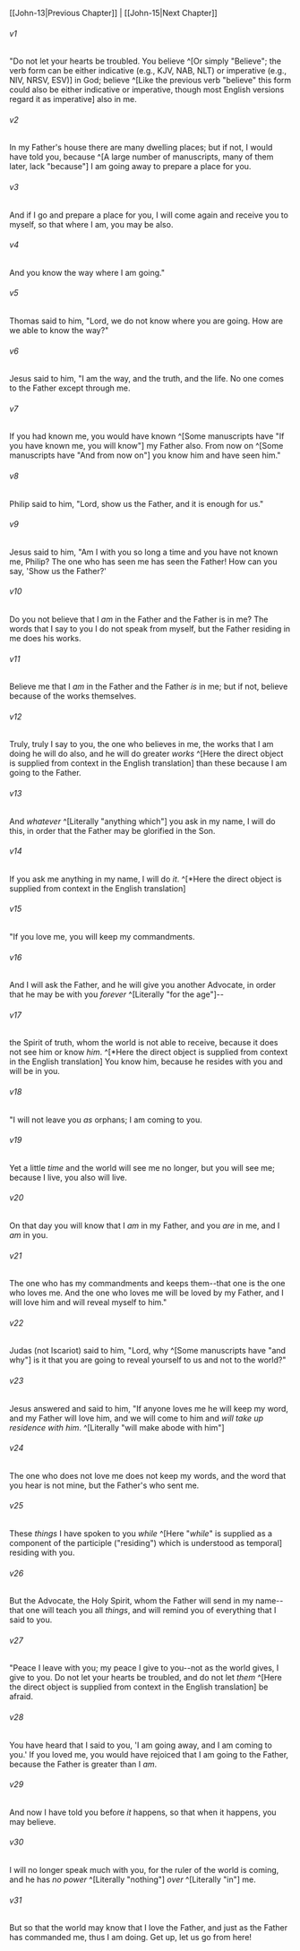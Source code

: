 ﻿---
aliases:
  - John 14
---

[[John-13|Previous Chapter]] | [[John-15|Next Chapter]]

###### v1
"Do not let your hearts be troubled. You believe ^[Or simply "Believe"; the verb form can be either indicative (e.g., KJV, NAB, NLT) or imperative (e.g., NIV, NRSV, ESV)] in God; believe ^[Like the previous verb "believe" this form could also be either indicative or imperative, though most English versions regard it as imperative] also in me.

###### v2
In my Father's house there are many dwelling places; but if not, I would have told you, because ^[A large number of manuscripts, many of them later, lack "because"] I am going away to prepare a place for you.

###### v3
And if I go and prepare a place for you, I will come again and receive you to myself, so that where I am, you may be also.

###### v4
And you know the way where I am going."

###### v5
Thomas said to him, "Lord, we do not know where you are going. How are we able to know the way?"

###### v6
Jesus said to him, "I am the way, and the truth, and the life. No one comes to the Father except through me.

###### v7
If you had known me, you would have known ^[Some manuscripts have "If you have known me, you will know"] my Father also. From now on ^[Some manuscripts have "And from now on"] you know him and have seen him."

###### v8
Philip said to him, "Lord, show us the Father, and it is enough for us."

###### v9
Jesus said to him, "Am I with you so long a time and you have not known me, Philip? The one who has seen me has seen the Father! How can you say, 'Show us the Father?'

###### v10
Do you not believe that I _am_ in the Father and the Father is in me? The words that I say to you I do not speak from myself, but the Father residing in me does his works.

###### v11
Believe me that I _am_ in the Father and the Father _is_ in me; but if not, believe because of the works themselves.

###### v12
Truly, truly I say to you, the one who believes in me, the works that I am doing he will do also, and he will do greater _works_ ^[Here the direct object is supplied from context in the English translation] than these because I am going to the Father.

###### v13
And _whatever_ ^[Literally "anything which"] you ask in my name, I will do this, in order that the Father may be glorified in the Son.

###### v14
If you ask me anything in my name, I will do _it_. ^[*Here the direct object is supplied from context in the English translation]

###### v15
"If you love me, you will keep my commandments.

###### v16
And I will ask the Father, and he will give you another Advocate, in order that he may be with you _forever_ ^[Literally "for the age"]--

###### v17
the Spirit of truth, whom the world is not able to receive, because it does not see him or know _him_. ^[*Here the direct object is supplied from context in the English translation] You know him, because he resides with you and will be in you.

###### v18
"I will not leave you _as_ orphans; I am coming to you.

###### v19
Yet a little _time_ and the world will see me no longer, but you will see me; because I live, you also will live.

###### v20
On that day you will know that I _am_ in my Father, and you _are_ in me, and I _am_ in you.

###### v21
The one who has my commandments and keeps them--that one is the one who loves me. And the one who loves me will be loved by my Father, and I will love him and will reveal myself to him."

###### v22
Judas (not Iscariot) said to him, "Lord, why ^[Some manuscripts have "and why"] is it that you are going to reveal yourself to us and not to the world?"

###### v23
Jesus answered and said to him, "If anyone loves me he will keep my word, and my Father will love him, and we will come to him and _will take up residence with him_. ^[Literally "will make abode with him"]

###### v24
The one who does not love me does not keep my words, and the word that you hear is not mine, but the Father's who sent me.

###### v25
These _things_ I have spoken to you _while_ ^[Here "_while_" is supplied as a component of the participle ("residing") which is understood as temporal] residing with you.

###### v26
But the Advocate, the Holy Spirit, whom the Father will send in my name--that one will teach you all _things_, and will remind you of everything that I said to you.

###### v27
"Peace I leave with you; my peace I give to you--not as the world gives, I give to you. Do not let your hearts be troubled, and do not let _them_ ^[Here the direct object is supplied from context in the English translation] be afraid.

###### v28
You have heard that I said to you, 'I am going away, and I am coming to you.' If you loved me, you would have rejoiced that I am going to the Father, because the Father is greater than I _am_.

###### v29
And now I have told you before _it_ happens, so that when it happens, you may believe.

###### v30
I will no longer speak much with you, for the ruler of the world is coming, and he has _no power_ ^[Literally "nothing"] _over_ ^[Literally "in"] me.

###### v31
But so that the world may know that I love the Father, and just as the Father has commanded me, thus I am doing. Get up, let us go from here!